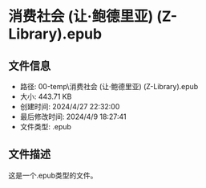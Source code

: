 ﻿# 消费社会 (让·鲍德里亚) (Z-Library).epub

## 文件信息
- 路径: 00-temp\消费社会 (让·鲍德里亚) (Z-Library).epub
- 大小: 443.71 KB
- 创建时间: 2024/4/27 22:32:00
- 最后修改时间: 2024/4/9 18:27:41
- 文件类型: .epub

## 文件描述
这是一个.epub类型的文件。

